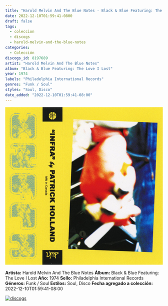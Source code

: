```yaml
---
title: "Harold Melvin And The Blue Notes - Black & Blue Featuring: The Love I Lost"
date: 2022-12-10T01:59:41-0800
draft: false
tags:
  - coleccion
  - discogs
  - harold-melvin-and-the-blue-notes
categories:
  - Colección
discogs_id: 8197689
artist: "Harold Melvin And The Blue Notes"
album: "Black & Blue Featuring: The Love I Lost"
year: 1974
labels: "Philadelphia International Records"
genres: "Funk / Soul"
styles: "Soul, Disco"
date_added: "2022-12-10T01:59:41-08:00"
---
```


![cover](image.jpeg (Harold Melvin And The Blue Notes - Black & Blue Featuring: The Love I Lost))

**Artista:** Harold Melvin And The Blue Notes
**Álbum:** Black & Blue Featuring: The Love I Lost
**Año:** 1974
**Sello:** Philadelphia International Records
**Géneros:** Funk / Soul
**Estilos:** Soul, Disco
**Fecha agregado a colección:** 2022-12-10T01:59:41-08:00

[![discogs](../../links/svg/discogs.png (discogs))](https://api.discogs.com/releases/8197689)

